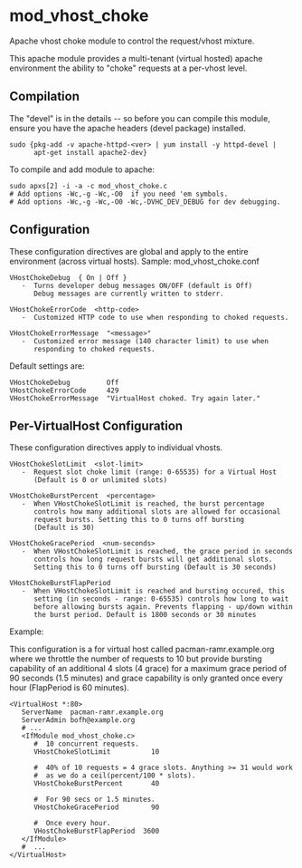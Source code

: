 mod_vhost_choke
===============

Apache vhost choke module to control the request/vhost mixture.


This apache module provides a multi-tenant (virtual hosted) apache
environment the ability to "choke" requests at a per-vhost level. 


Compilation
-----------
The "devel" is in the details -- so before you can compile this module,
ensure you have the apache headers (devel package) installed. 

    sudo {pkg-add -v apache-httpd-<ver> | yum install -y httpd-devel |
          apt-get install apache2-dev}

To compile and add module to apache:

    sudo apxs[2] -i -a -c mod_vhost_choke.c
    # Add options -Wc,-g -Wc,-O0  if you need 'em symbols.
    # Add options -Wc,-g -Wc,-O0 -Wc,-DVHC_DEV_DEBUG for dev debugging.


Configuration
-------------

These configuration directives are global and apply to the entire
environment (across virtual hosts).
Sample:  mod_vhost_choke.conf

    VHostChokeDebug  { On | Off } 
       -  Turns developer debug messages ON/OFF (default is Off)
          Debug messages are currently written to stderr.

    VHostChokeErrorCode  <http-code>
       -  Customized HTTP code to use when responding to choked requests.

    VHostChokeErrorMessage  "<message>"
       -  Customized error message (140 character limit) to use when
          responding to choked requests.



Default settings are: 

    VHostChokeDebug         Off
    VHostChokeErrorCode     429
    VHostChokeErrorMessage  "VirtualHost choked. Try again later."



Per-VirtualHost Configuration
-----------------------------

These configuration directives apply to individual vhosts.

    VHostChokeSlotLimit  <slot-limit>
       -  Request slot choke limit (range: 0-65535) for a Virtual Host
          (Default is 0 or unlimited slots)

    VHostChokeBurstPercent  <percentage>
       -  When VHostChokeSlotLimit is reached, the burst percentage
          controls how many additional slots are allowed for occasional
          request bursts. Setting this to 0 turns off bursting
          (Default is 30)

    VHostChokeGracePeriod  <num-seconds>
       -  When VHostChokeSlotLimit is reached, the grace period in seconds
          controls how long request bursts will get additional slots.
          Setting this to 0 turns off bursting (Default is 30 seconds)

    VHostChokeBurstFlapPeriod
       -  When VHostChokeSlotLimit is reached and bursting occured, this
          setting (in seconds - range: 0-65535) controls how long to wait
          before allowing bursts again. Prevents flapping - up/down within
          the burst period. Default is 1800 seconds or 30 minutes


Example: 

This configuration is a for virtual host called
pacman-ramr.example.org where we throttle the number of requests to 10 but
provide bursting capability of an additional 4 slots (4 grace) for a
maximum grace period of 90 seconds (1.5 minutes) and grace capability
is only granted once every hour (FlapPeriod is 60 minutes).

    <VirtualHost *:80>
       ServerName  pacman-ramr.example.org
       ServerAdmin bofh@example.org
       # ... 
       <IfModule mod_vhost_choke.c>
          #  10 concurrent requests.
          VHostChokeSlotLimit          10

          #  40% of 10 requests = 4 grace slots. Anything >= 31 would work
          #  as we do a ceil(percent/100 * slots).
          VHostChokeBurstPercent       40

          #  For 90 secs or 1.5 minutes.
          VHostChokeGracePeriod        90

          #  Once every hour.
          VHostChokeBurstFlapPeriod  3600
       </IfModule>
       #  ...
    </VirtualHost>


